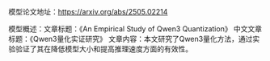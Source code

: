 模型论文地址：https://arxiv.org/abs/2505.02214

模型概述：文章标题：《An Empirical Study of Qwen3 Quantization》
中文文章标题：《Qwen3量化实证研究》
文章内容：本文研究了Qwen3量化方法，通过实验验证了其在降低模型大小和提高推理速度方面的有效性。
